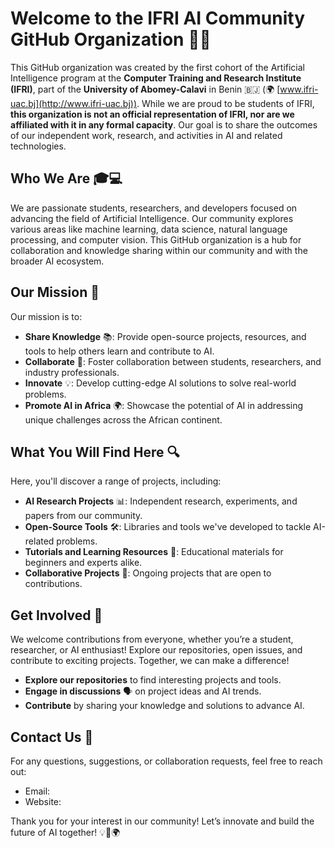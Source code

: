 # Welcome to the IFRI AI Community GitHub Organization 🚀🤖

This GitHub organization was created by the first cohort of the Artificial Intelligence program at the **Computer Training and Research Institute (IFRI)**, part of the **University of Abomey-Calavi** in Benin 🇧🇯 (🌍 [www.ifri-uac.bj](http://www.ifri-uac.bj)). While we are proud to be students of IFRI, **this organization is not an official representation of IFRI, nor are we affiliated with it in any formal capacity**. Our goal is to share the outcomes of our independent work, research, and activities in AI and related technologies.

## Who We Are 🎓💻

We are passionate students, researchers, and developers focused on advancing the field of Artificial Intelligence. Our community explores various areas like machine learning, data science, natural language processing, and computer vision. This GitHub organization is a hub for collaboration and knowledge sharing within our community and with the broader AI ecosystem.

## Our Mission 🎯

Our mission is to:

- **Share Knowledge** 📚: Provide open-source projects, resources, and tools to help others learn and contribute to AI.
- **Collaborate** 🤝: Foster collaboration between students, researchers, and industry professionals.
- **Innovate** 💡: Develop cutting-edge AI solutions to solve real-world problems.
- **Promote AI in Africa** 🌍: Showcase the potential of AI in addressing unique challenges across the African continent.

## What You Will Find Here 🔍

Here, you'll discover a range of projects, including:

- **AI Research Projects** 📊: Independent research, experiments, and papers from our community.
- **Open-Source Tools** 🛠️: Libraries and tools we've developed to tackle AI-related problems.
- **Tutorials and Learning Resources** 📖: Educational materials for beginners and experts alike.
- **Collaborative Projects** 👥: Ongoing projects that are open to contributions.

## Get Involved 🚀

We welcome contributions from everyone, whether you’re a student, researcher, or AI enthusiast! Explore our repositories, open issues, and contribute to exciting projects. Together, we can make a difference!

- **Explore our repositories** to find interesting projects and tools.
- **Engage in discussions** 🗣️ on project ideas and AI trends.
- **Contribute** by sharing your knowledge and solutions to advance AI.

## Contact Us 📧

For any questions, suggestions, or collaboration requests, feel free to reach out:

- Email: 
- Website: 

Thank you for your interest in our community! Let’s innovate and build the future of AI together! 💡🤖🌍

